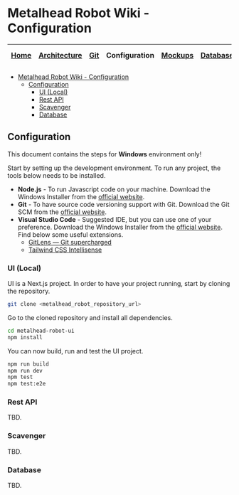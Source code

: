 # Metalhead Robot Wiki - Configuration

| [Home](../README.md) | [Architecture](../architecture/README.md) | [Git](../git/README.md) | Configuration | [Mockups](../mockups/README.md) | [Database](../database/README.md) | [Project Management](../project-management/README.md) | [Quality](../quality/README.md) |
| :------------------: | :---------------------------------------: | :---------------------: | :-----------: | :-----------------------------: | :-------------------------------: | :---------------------------------------------------: | :-----------------------------: |

- [Metalhead Robot Wiki - Configuration](#metalhead-robot-wiki---configuration)
  - [Configuration](#configuration)
    - [UI (Local)](#ui-local)
    - [Rest API](#rest-api)
    - [Scavenger](#scavenger)
    - [Database](#database)

## Configuration

This document contains the steps for **Windows** environment only!

Start by setting up the development environment. To run any project, the tools below needs to be installed.

- **Node.js** - To run Javascript code on your machine. Download the Windows Installer from the [official website](https://nodejs.org/en/download/current).
- **Git** - To have source code versioning support with Git. Download the Git SCM from the [official website](https://git-scm.com/downloads).
- **Visual Studio Code** - Suggested IDE, but you can use one of your preference. Download the Windows Installer from the [official website](https://code.visualstudio.com/download). Find below some useful extensions.
  - [GitLens — Git supercharged](https://marketplace.visualstudio.com/items?itemName=eamodio.gitlens)
  - [Tailwind CSS Intellisense](https://marketplace.visualstudio.com/items?itemName=bradlc.vscode-tailwindcss)

### UI (Local)

UI is a Next.js project. In order to have your project running, start by cloning the repository.

```bash
git clone <metalhead_robot_repository_url>
```

Go to the cloned repository and install all dependencies.

```bash
cd metalhead-robot-ui
npm install
```

You can now build, run and test the UI project.

```bash
npm run build
npm run dev
npm test
npm test:e2e
```

### Rest API

TBD.

### Scavenger

TBD.

### Database

TBD.
